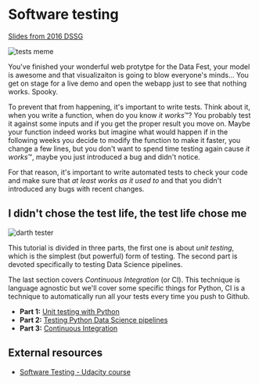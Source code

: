 # Software testing

[Slides from 2016 DSSG](https://github.com/redshiftzero/testing-tutorial)

![tests meme](http://s2.quickmeme.com/img/bf/bf321947675de864ac980948a6c835a82768a0eb48091d32e432fabcf4165666.jpg)

You've finished your wonderful web protytpe for the Data Fest, your model is awesome and that visualizaiton is going to blow everyone's minds... You get on stage for a live demo and open the webapp just to see that nothing works. Spooky.

To prevent that from happening, it's important to write tests. Think about it, when you write a function, when do you know *it works*™? You probably test it against some inputs and if you get the proper result you move on. Maybe your function indeed works but imagine what would happen if in the following weeks you decide to modify the function to make it faster, you change a few lines, but you don't want to spend time testing again cause *it works*™, maybe you just introduced a bug and didn't notice.

For that reason, it's important to write automated tests to check your code and make sure that *at least works as it used to* and that you didn't introduced any bugs with recent changes.

## I didn't chose the test life, the test life chose me

![darth tester](http://s2.quickmeme.com/img/03/0347c3efdc17cc1959d089f60b8b2fc267d9093caa8e8cb483bf476b58e63e45.jpg)



This tutorial is divided in three parts, the first one is about *unit testing*, which is the simplest (but powerful) form of testing. The second part is devoted specifically to testing Data Science pipelines.

The last section covers *Continuous Integration* (or CI). This technique is language agnostic but we'll cover some specific things for Python, CI is a technique to automatically run all your tests every time you push to Github.

*   **Part 1:** [Unit testing with Python](python_testing.md)
*   **Part 2:** [Testing Python Data Science pipelines](ds_testing.md)
*   **Part 3:** [Continuous Integration](ci.md)

## External resources

*   [Software Testing - Udacity course](https://www.udacity.com/course/software-testing--cs258)

    ​
